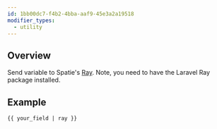 ```yaml
---
id: 1bb00dc7-f4b2-4bba-aaf9-45e3a2a19518
modifier_types:
  - utility
---
```

## Overview
Send variable to Spatie's [Ray](https://github.com/spatie/laravel-ray). Note, you need to have the Laravel Ray package installed.

## Example

```
{{ your_field | ray }}
```
